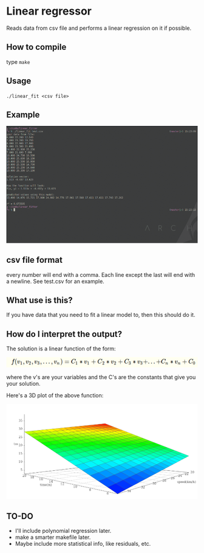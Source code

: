 # Linear regressor

Reads data from csv file and performs a linear regression on it if possible.

## How to compile
type `make`

## Usage
`./linear_fit <csv file>`

## Example
![screenshot](linear_fit_screenshot.png)

## csv file format
every number will end with a comma. Each line except the last will end with a newline. See test.csv for an example.

## What use is this?
If you have data that you need to fit a linear model to, then this should do it.

## How do I interpret the output?
The solution is a linear function of the form:

![f(v_1, v_2, v_3, ..., v_n) = C_1*v_1 + C_2*v_2 + C_3*v_3 + ... + C_n*v_n + C_0](linear_function.png)

where the v's are your variables and the C's are the constants that give you your solution.

Here's a 3D plot of the above function:

![3D model](3d_graph.png)

## TO-DO
* I'll include polynomial regression later.
* make a smarter makefile later.
* Maybe include more statistical info, like residuals, etc.
